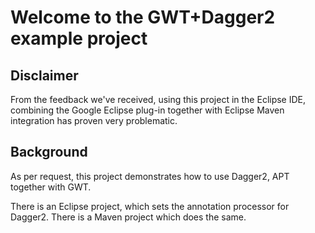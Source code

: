 # Welcome to the GWT+Dagger2 example project

## Disclaimer

From the feedback we've received, using this project in the Eclipse IDE, combining 
the Google Eclipse plug-in together with Eclipse Maven integration has proven very problematic.

## Background

As per request, this project demonstrates how to use Dagger2, APT together with GWT.

There is an Eclipse project, which sets the annotation processor for Dagger2.
There is a Maven project which does the same.

